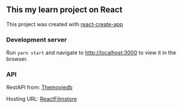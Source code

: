## This my learn project on React

This project was created with [react-create-app](https://reactjs.org/docs/create-a-new-react-app.html)

### Development server

Run `yarn start` and navigate to [http://localhost:3000](http://localhost:3000) to view it in the browser.

### API
RestAPI from: [Themoviedb](https://www.themoviedb.org/)

Hosting URL: [ReactFilmstore](https://reactfilmstore.web.app/)
